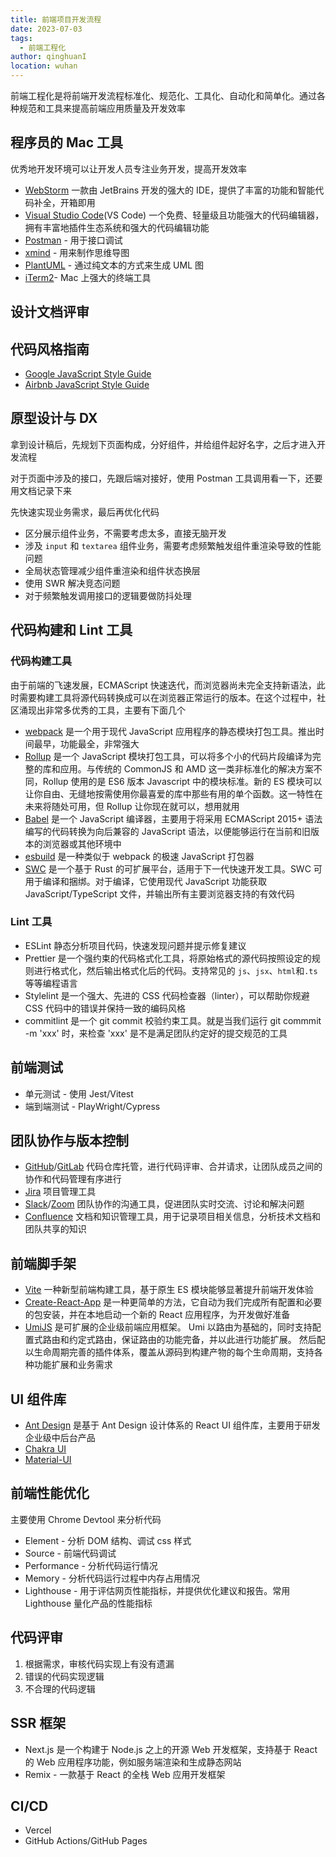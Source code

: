 ```yaml
---
title: 前端项目开发流程
date: 2023-07-03
tags:
  - 前端工程化
author: qinghuanI
location: wuhan
---
```


前端工程化是将前端开发流程标准化、规范化、工具化、自动化和简单化。通过各种规范和工具来提高前端应用质量及开发效率

## 程序员的 Mac 工具

优秀地开发环境可以让开发人员专注业务开发，提高开发效率

- [WebStorm](https://www.jetbrains.com/webstorm/) 一款由 JetBrains 开发的强大的 IDE，提供了丰富的功能和智能代码补全，开箱即用
- [Visual Studio Code](https://code.visualstudio.com/)(VS Code) 一个免费、轻量级且功能强大的代码编辑器，拥有丰富地插件生态系统和强大的代码编辑功能
- [Postman](https://www.postman.com/) - 用于接口调试
- [xmind](https://xmind.cn/) - 用来制作思维导图
- [PlantUML](https://plantuml.com/zh/) - 通过纯文本的方式来生成 UML 图
- [iTerm2](https://iterm2.com/)- Mac 上强大的终端工具

## 设计文档评审

## 代码风格指南

- [Google JavaScript Style Guide](https://google.github.io/styleguide/jsguide.html)
- [Airbnb JavaScript Style Guide](https://github.com/airbnb/javascript)

## 原型设计与 DX

拿到设计稿后，先规划下页面构成，分好组件，并给组件起好名字，之后才进入开发流程

对于页面中涉及的接口，先跟后端对接好，使用 Postman 工具调用看一下，还要用文档记录下来

先快速实现业务需求，最后再优化代码

- 区分展示组件业务，不需要考虑太多，直接无脑开发
- 涉及 `input` 和 `textarea` 组件业务，需要考虑频繁触发组件重渲染导致的性能问题
- 全局状态管理减少组件重渲染和组件状态换层
- 使用 SWR 解决竞态问题
- 对于频繁触发调用接口的逻辑要做防抖处理

## 代码构建和 Lint 工具

### 代码构建工具

由于前端的飞速发展，ECMAScript 快速迭代，而浏览器尚未完全支持新语法，此时需要构建工具将源代码转换成可以在浏览器正常运行的版本。在这个过程中，社区涌现出非常多优秀的工具，主要有下面几个

- [webpack](https://webpack.js.org/) 是一个用于现代 JavaScript 应用程序的静态模块打包工具。推出时间最早，功能最全，非常强大
- [Rollup](https://rollupjs.org/) 是一个 JavaScript 模块打包工具，可以将多个小的代码片段编译为完整的库和应用。与传统的 CommonJS 和 AMD 这一类非标准化的解决方案不同，Rollup 使用的是 ES6 版本 Javascript 中的模块标准。新的 ES 模块可以让你自由、无缝地按需使用你最喜爱的库中那些有用的单个函数。这一特性在未来将随处可用，但 Rollup 让你现在就可以，想用就用
- [Babel](https://babeljs.io/) 是一个 JavaScript 编译器，主要用于将采用 ECMAScript 2015+ 语法编写的代码转换为向后兼容的 JavaScript 语法，以便能够运行在当前和旧版本的浏览器或其他环境中
- [esbuild](https://esbuild.github.io/) 是一种类似于 webpack 的极速 JavaScript 打包器
- [SWC](https://swc.rs/) 是一个基于 Rust 的可扩展平台，适用于下一代快速开发工具。SWC 可用于编译和捆绑。对于编译，它使用现代 JavaScript 功能获取 JavaScript/TypeScript 文件，并输出所有主要浏览器支持的有效代码

### Lint 工具

- ESLint 静态分析项目代码，快速发现问题并提示修复建议
- Prettier 是一个强约束的代码格式化工具，将原始格式的源代码按照设定的规则进行格式化，然后输出格式化后的代码。支持常见的 `js`、`jsx`、`html`和`.ts` 等等编程语言
- Stylelint 是一个强大、先进的 CSS 代码检查器（linter），可以帮助你规避 CSS 代码中的错误并保持一致的编码风格
- commitlint 是一个 git commit 校验约束工具。就是当我们运行 git commmit -m 'xxx' 时，来检查 'xxx' 是不是满足团队约定好的提交规范的工具

## 前端测试

- 单元测试 - 使用 Jest/Vitest
- 端到端测试 - PlayWright/Cypress

## 团队协作与版本控制

- [GitHub](https://github.com/)/[GitLab](https://about.gitlab.com/) 代码仓库托管，进行代码评审、合并请求，让团队成员之间的协作和代码管理有序进行
- [Jira](https://www.atlassian.com/zh/software/jira) 项目管理工具
- [Slack](https://slack.com/intl/zh-hk/)/[Zoom](https://zoom.us/) 团队协作的沟通工具，促进团队实时交流、讨论和解决问题
- [Confluence](https://id.atlassian.com/login) 文档和知识管理工具，用于记录项目相关信息，分析技术文档和团队共享的知识

## 前端脚手架

- [Vite](https://vitejs.dev/) 一种新型前端构建工具，基于原生 ES 模块能够显著提升前端开发体验
- [Create-React-App](https://create-react-app.dev/) 是一种更简单的方法，它自动为我们完成所有配置和必要的包安装，并在本地启动一个新的 React 应用程序，为开发做好准备
- [UmiJS](https://umijs.org/) 是可扩展的企业级前端应用框架。 Umi 以路由为基础的，同时支持配置式路由和约定式路由，保证路由的功能完备，并以此进行功能扩展。 然后配以生命周期完善的插件体系，覆盖从源码到构建产物的每个生命周期，支持各种功能扩展和业务需求

## UI 组件库

- [Ant Design](https://ant.design/index-cn) 是基于 Ant Design 设计体系的 React UI 组件库，主要用于研发企业级中后台产品
- [Chakra UI](https://chakra-ui.com/)
- [Material-UI](https://mui.com/)

## 前端性能优化

主要使用 Chrome Devtool 来分析代码

- Element - 分析 DOM 结构、调试 css 样式
- Source - 前端代码调试
- Performance - 分析代码运行情况
- Memory - 分析代码运行过程中内存占用情况
- Lighthouse - 用于评估网页性能指标，并提供优化建议和报告。常用 Lighthouse 量化产品的性能指标

## 代码评审

1. 根据需求，审核代码实现上有没有遗漏
2. 错误的代码实现逻辑
3. 不合理的代码逻辑

## SSR 框架

- Next.js 是一个构建于 Node.js 之上的开源 Web 开发框架，支持基于 React 的 Web 应用程序功能，例如服务端渲染和生成静态网站
- Remix - 一款基于 React 的全栈 Web 应用开发框架

## CI/CD

- Vercel
- GitHub Actions/GitHub Pages
